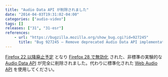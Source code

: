 ```yaml
---
title: "Audio Data API が削除されました"
date: "2014-04-03T19:31:02-04:00"
categories: ["audio-video"]
tags: []
releases: ["31", "31-esr"]
references:
    - url: "https://bugzilla.mozilla.org/show_bug.cgi?id=927245"
      title: "Bug 927245 – Remove deprecated Audio Data API implementation"
---
```

[Firefox 22 以降廃止予定](https://www.fxsitecompat.dev/ja/docs/2013/audio-data-api-has-been-deprecated/) となり [Firefox 28 で無効化](https://www.fxsitecompat.dev/ja/docs/2013/audio-data-api-has-been-disabled/) された、非標準の実験的な [Audio Data API](https://developer.mozilla.org/docs/Introducing_the_Audio_API_Extension) が完全に削除されました。代わりに標準化された [Web Audio API](https://developer.mozilla.org/docs/Web_Audio_API) を使用してください。
